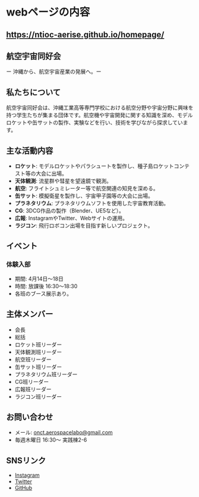 
# webページの内容
https://ntioc-aerise.github.io/homepage/
---

## 航空宇宙同好会
ー 沖縄から、航空宇宙産業の発展へ。ー

## 私たちについて

航空宇宙同好会は、沖縄工業高等専門学校における航空分野や宇宙分野に興味を持つ学生たちが集まる団体です。航空機や宇宙開発に関する知識を深め、モデルロケットや缶サットの製作、実験などを行い、技術を学びながら探求しています。

## 主な活動内容

- **ロケット**: モデルロケットやパラシュートを製作し、種子島ロケットコンテスト等の大会に出場。
- **天体観測**: 流星群や彗星を望遠鏡で観測。
- **航空**: フライトシュミレーター等で航空関連の知見を深める。
- **缶サット**: 模擬衛星を製作し、宇宙甲子園等の大会に出場。
- **プラネタリウム**: プラネタリウムソフトを使用した宇宙教育活動。
- **CG**: 3DCG作品の製作（Blender、UE5など）。
- **広報**: InstagramやTwitter、Webサイトの運用。
- **ラジコン**: 飛行ロボコン出場を目指す新しいプロジェクト。

## イベント

### 体験入部
- 期間: 4月14日〜18日
- 時間: 放課後 16:30〜18:30
- 各班のブース展示あり。

## 主体メンバー

- 会長
- 総括
- ロケット班リーダー
- 天体観測班リーダー
- 航空班リーダー
- 缶サット班リーダー
- プラネタリウム班リーダー
- CG班リーダー
- 広報班リーダー
- ラジコン班リーダー

## お問い合わせ

- メール: onct.aerospacelabo@gmail.com
- 毎週木曜日 16:30〜 実践棟2-6

## SNSリンク

- [Instagram](https://www.instagram.com)
- [Twitter](https://twitter.com)
- [GitHub](https://github.com)

